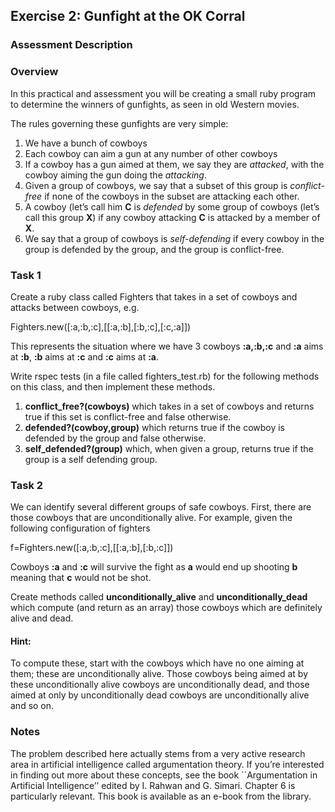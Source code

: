 **Exercise 2: Gunfight at the OK Corral**
-----------------------------------------

### **Assessment Description**



### **Overview**

In this practical and assessment you will be creating a small ruby
program to determine the winners of gunfights, as seen in old Western
movies.

The rules governing these gunfights are very simple:

1.  We have a bunch of cowboys
2.  Each cowboy can aim a gun at any number of other cowboys
3.  If a cowboy has a gun aimed at them, we say they are *attacked*,
    with the cowboy aiming the gun doing the *attacking*.
4.  Given a group of cowboys, we say that a subset of this group is
    *conflict-free* if none of the cowboys in the subset are attacking
    each other.
5.  A cowboy (let’s call him **C** is *defended* by some group of
    cowboys (let’s call this group **X**) if any cowboy attacking **C**
    is attacked by a member of **X**.
6.  We say that a group of cowboys is *self-defending* if every cowboy
    in the group is defended by the group, and the group is
    conflict-free.

### **Task 1**

Create a ruby class called Fighters that takes in a set of cowboys and
attacks between cowboys, e.g.

Fighters.new([:a,:b,:c],[[:a,:b],[:b,:c],[:c,:a]])

This represents the situation where we have 3 cowboys **:a,:b,:c** and
**:a** aims at **:b**, **:b** aims at **:c** and **:c** aims at **:a**.

Write rspec tests (in a file called fighters\_test.rb) for the following
methods on this class, and then implement these methods.

1.  **conflict\_free?(cowboys)** which takes in a set of cowboys and
    returns true if this set is conflict-free and false otherwise.
2.  **defended?(cowboy,group)** which returns true if the cowboy is
    defended by the group and false otherwise.
3.  **self\_defended?(group)** which, when given a group, returns true
    if the group is a self defending group.

### **Task 2**

We can identify several different groups of safe cowboys. First, there
are those cowboys that are unconditionally alive. For example, given the
following configuration of fighters

f=Fighters.new([:a,:b,:c],[[:a,:b],[:b,:c]])

Cowboys **:a** and **:c** will survive the fight as **a** would end up
shooting **b** meaning that **c** would not be shot.

Create methods called **unconditionally\_alive** and
**unconditionally\_dead** which compute (and return as an array) those
cowboys which are definitely alive and dead.

#### **Hint:**

To compute these, start with the cowboys which have no one aiming at
them; these are unconditionally alive. Those cowboys being aimed at by
these unconditionally alive cowboys are unconditionally dead, and those
aimed at only by unconditionally dead cowboys are unconditionally alive
and so on.

### **Notes**

The problem described here actually stems from a very active research
area in artificial intelligence called argumentation theory. If you’re
interested in finding out more about these concepts, see the book
\`\`Argumentation in Artificial Intelligence’’ edited by I. Rahwan and
G. Simari. Chapter 6 is particularly relevant. This book is available as
an e-book from the library.